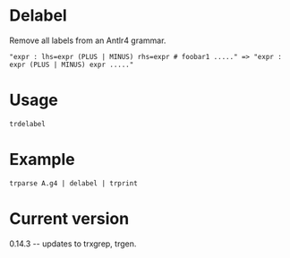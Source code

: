 # Delabel

Remove all labels from an Antlr4 grammar.

    "expr : lhs=expr (PLUS | MINUS) rhs=expr # foobar1 ....." => "expr : expr (PLUS | MINUS) expr ....."

# Usage

    trdelabel

# Example

    trparse A.g4 | delabel | trprint

# Current version

0.14.3 -- updates to trxgrep, trgen.
